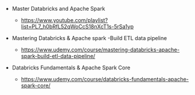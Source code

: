 
- Master Databricks and Apache Spark
    - https://www.youtube.com/playlist?list=PL7_h0bRfL52qWoCcS18nXcT1s-5rSa1yp

- Mastering Databricks & Apache spark -Build ETL data pipeline
    - https://www.udemy.com/course/mastering-databricks-apache-spark-build-etl-data-pipeline/

- Databricks Fundamentals & Apache Spark Core
    - https://www.udemy.com/course/databricks-fundamentals-apache-spark-core/